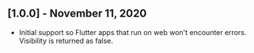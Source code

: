 ## [1.0.0] - November 11, 2020

* Initial support so Flutter apps that run on web won't encounter errors. Visibility is returned as false.